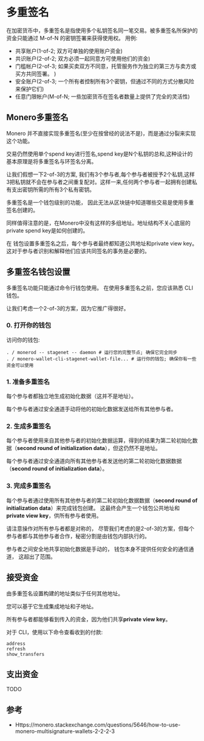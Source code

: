 # 多重签名
在加密货币中，多重签名是指使用多个私钥签名同一笔交易。被多重签名所保护的资金只能通过 M-of-N 的密钥签署来获得使用权。
用例:
* 共享账户(1-of-2; 双方可单独的使用账户资金)
* 共识账户(2-of-2; 双方必须一起同意方可使用他们的资金)
* 门槛帐户(2-of-3; 如果买卖双方不同意，托管服务作为独立的第三方与卖方或买方共同签署。 )
* 安全账户(2-of-3; 一个所有者控制所有3个密钥，但通过不同的方式分散风险来保护它们)
* 任意门限帐户(M-of-N; 一些加密货币在签名者数量上提供了完全的灵活性)

## Monero多重签名
Monero 并不直接实现多重签名(至少在按曾经的说法不是)，而是通过分裂来实现这个功能。

交易仍然使用单个spend key进行签名,spend key是N个私钥的总和,这种设计的基本原理是将多重签名与环签名分离。

让我们假想一下2-of-3的方案, 我们有3个参与者,每个参与者被授予2个私钥,这样3把私钥就不会在参与者之间重复配对。这样一来,任何两个参与者一起拥有创建私有支出密钥所需的所有3个私有密钥。

多重签名是一个钱包级别的功能， 因此无法从区块链中知道哪些交易是使用多重签名创建的。

同样值得注意的是，在Monero中没有这样的多组地址。地址结构不关心底层的private spend key是如何创建的。

在 钱包设置多重签名之后，每个参与者最终都知道公共地址和private view key。 这对于参与者识别和解释他们应该共同签名的事务是必要的。

## 多重签名钱包设置
多重签名功能只能通过命令行钱包使用。 在使用多重签名之前，您应该熟悉 CLI 钱包。

让我们考虑一个2-of-3的方案，因为它推广得很好。

### 0. 打开你的钱包
访问你的钱包:
```
. / monerod -- stagenet -- daemon # 运行您的完整节点; 确保它完全同步
. / monero-wallet-cli-stagenet-wallet-file... # 运行你的钱包; 确保你有一些资金可以使用
```

### 1. 准备多重签名
每个参与者都独立地生成初始化数据（这并不是地址）。

每个参与者通过安全通道手动将他的初始化数据发送给所有其他参与者。

### 2. 生成多重签名
每个参与者使用来自其他参与者的初始化数据运算，得到的结果为第二轮初始化数据（**second round of initialization data**），但这仍然不是地址。

每个参与者通过安全通道向所有其他参与者发送他的第二轮初始化数据数据（**second round of initialization data**）。
### 3. 完成多重签名
每个参与者通过使用所有其他参与者的第二轮初始化数据数据（**second round of initialization data**）来完成钱包创建。 这最终会产生一个钱包公共地址和**private view key**，供所有参与者使用。

请注意操作对所有参与者都是对称的， 尽管我们考虑的是2-of-3的方案，但每个参与者都与其他参与者合作，秘密分割是由钱包内部执行的。

参与者之间安全地共享初始化数据是手动的， 钱包本身不提供任何安全的通信通道， 这超出了范围。
## 接受资金
由多重签名设置构建的地址类似于任何其他地址。

您可以基于它生成集成地址和子地址。

所有参与者都能够看到传入的资金，因为他们共享**private view key**。

对于 CLI，使用以下命令查看收到的付款:
```
address
refresh
show_transfers
```

## 支出资金
TODO
## 参考
* Https://monero.stackexchange.com/questions/5646/how-to-use-monero-multisignature-wallets-2-2-2-3

